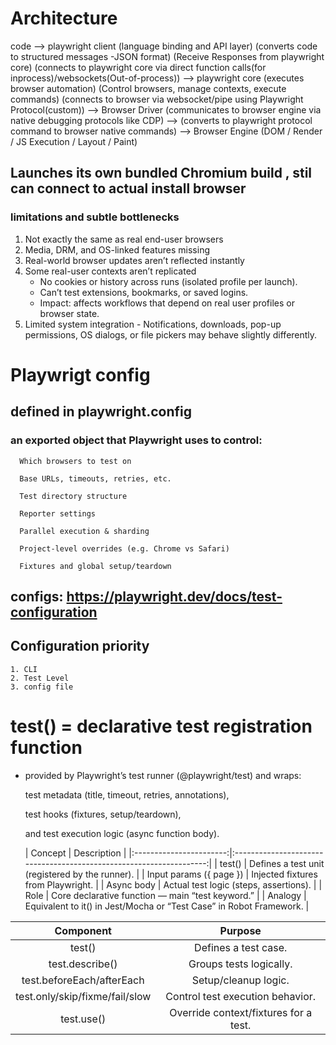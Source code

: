 # Architecture

code 
  --> playwright client
         (language binding and API layer)
         (converts code to structured messages -JSON format) 
         (Receive Responses from playwright core)
         (connects to playwright core via direct function calls(for inprocess)/websockets(Out-of-process))
         --> playwright core
            (executes browser automation)
            (Control browsers, manage contexts, execute commands)
            (connects to browser via websocket/pipe using Playwright Protocol(custom))
            --> Browser Driver
            (communicates to browser engine via native debugging protocols like CDP)
            --> (converts to playwright protocol command to browser native commands)
                --> Browser Engine
                (DOM / Render / JS Execution / Layout / Paint)

 ## Launches its own bundled Chromium build , stil can connect to actual install browser          
 ### limitations and subtle bottlenecks
  1. Not exactly the same as real end-user browsers
  2. Media, DRM, and OS-linked features missing
  3. Real-world browser updates aren’t reflected instantly
  4. Some real-user contexts aren’t replicated
      - No cookies or history across runs (isolated profile per launch).
      - Can’t test extensions, bookmarks, or saved logins.
      - Impact: affects workflows that depend on real user profiles or browser state.
  5. Limited system integration
    - Notifications, downloads, pop-up permissions, OS dialogs, or file pickers may behave slightly differently.
  
  # Playwrigt config
   ## defined in playwright.config
   ### an exported object that Playwright uses to control:

      Which browsers to test on

      Base URLs, timeouts, retries, etc.

      Test directory structure

      Reporter settings

      Parallel execution & sharding

      Project-level overrides (e.g. Chrome vs Safari)

      Fixtures and global setup/teardown
  ## configs: https://playwright.dev/docs/test-configuration
  ## Configuration priority
    1. CLI 
    2. Test Level
    3. config file

# test() = declarative test registration function
- provided by Playwright’s test runner (@playwright/test) and wraps:

  test metadata (title, timeout, retries, annotations),

  test hooks (fixtures, setup/teardown),

  and test execution logic (async function body).
  
  |         Concept         |                             Description                             |
|:-----------------------:|:-------------------------------------------------------------------:|
| test()                  | Defines a test unit (registered by the runner).                     |
| Input params ({ page }) | Injected fixtures from Playwright.                                  |
| Async body              | Actual test logic (steps, assertions).                              |
| Role                    | Core declarative function — main “test keyword.”                    |
| Analogy                 | Equivalent to it() in Jest/Mocha or “Test Case” in Robot Framework. |


|            Component           |                Purpose                |
|:------------------------------:|:-------------------------------------:|
| test()                         | Defines a test case.                  |
| test.describe()                | Groups tests logically.               |
| test.beforeEach/afterEach      | Setup/cleanup logic.                  |
| test.only/skip/fixme/fail/slow | Control test execution behavior.      |
| test.use()                     | Override context/fixtures for a test. |